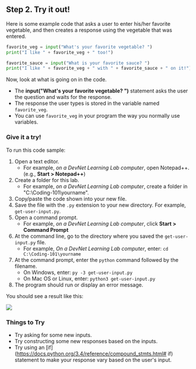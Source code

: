 ## Step 2. Try it out!
Here is some example code that asks a user to enter his/her favorite vegetable, and then creates a response using the vegetable that was entered.

```python
favorite_veg = input("What's your favorite vegetable? ")
print("I like " + favorite_veg + " too!")

favorite_sauce = input("What is your favorite sauce? ")
print("I like " + favorite_veg + " with " + favorite_sauce + " on it!")

```
Now, look at what is going on in the code.

* The **input("What's your favorite vegetable? ")** statement asks the user the question and waits for the response.
* The response the user types is stored in the variable named `favorite_veg`.
* You can use `favorite_veg` in your program the way you normally use variables.

### Give it a try!

To run this code sample:
1. Open a text editor.
    * For example, *on a DevNet Learning Lab computer*, open Notepad++. (e.g., **Start > Notepad++**)
3. Create a folder for this lab.
    * For example, *on a DevNet Learning Lab computer*, create a folder in "C:\Coding-101\yourname".
6. Copy/paste the code shown into your new file.
7. Save the file with the `.py` extension to your new directory. For example, `get-user-input.py`.
8. Open a command prompt.
    * For example, *on a DevNet Learning Lab computer*, click **Start > Command Prompt**
9. At the command line, go to the directory where you saved the `get-user-input.py` file.
    * For example, *On a DevNet Learning Lab computer*, enter: `cd C:\Coding-101\yourname`
10. At the command prompt, enter the `python` command followed by the filename.
    * On Windows, enter: `py -3 get-user-input.py`
    * On Mac OS or Linux, enter: `python3 get-user-input.py`
11. The program should run or display an error message.

You should see a result like this:

![](/posts/files/coding-203-getting-input/step2-results.jpg)

### Things to Try
* Try asking for some new inputs.
* Try constructing some new responses based on the inputs.
* Try using an [if](https://docs.python.org/3.4/reference/compound_stmts.html# if) statement to make your response vary based on the user's input.
